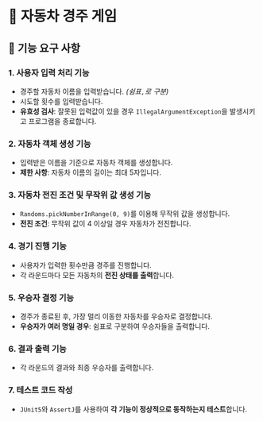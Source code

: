 # 🚗 자동차 경주 게임

## 📝 기능 요구 사항

### 1. 사용자 입력 처리 기능
- 경주할 자동차 이름을 입력받습니다. *(쉼표`,`로 구분)*
- 시도할 횟수를 입력받습니다.
- **유효성 검사**: 잘못된 입력값이 있을 경우 `IllegalArgumentException`을 발생시키고 프로그램을 종료합니다.

### 2. 자동차 객체 생성 기능
- 입력받은 이름을 기준으로 자동차 객체를 생성합니다.
- **제한 사항**: 자동차 이름의 길이는 최대 5자입니다.

### 3. 자동차 전진 조건 및 무작위 값 생성 기능
- `Randoms.pickNumberInRange(0, 9)`를 이용해 무작위 값을 생성합니다.
- **전진 조건**: 무작위 값이 4 이상일 경우 자동차가 전진합니다.

### 4. 경기 진행 기능
- 사용자가 입력한 횟수만큼 경주를 진행합니다.
- 각 라운드마다 모든 자동차의 **전진 상태를 출력**합니다.

### 5. 우승자 결정 기능
- 경주가 종료된 후, 가장 멀리 이동한 자동차를 우승자로 결정합니다.
- **우승자가 여러 명일 경우**: 쉼표로 구분하여 우승자들을 출력합니다.

### 6. 결과 출력 기능
- 각 라운드의 결과와 최종 우승자를 출력합니다.

### 7. 테스트 코드 작성
- `JUnit5`와 `AssertJ`를 사용하여 **각 기능이 정상적으로 동작하는지 테스트**합니다.